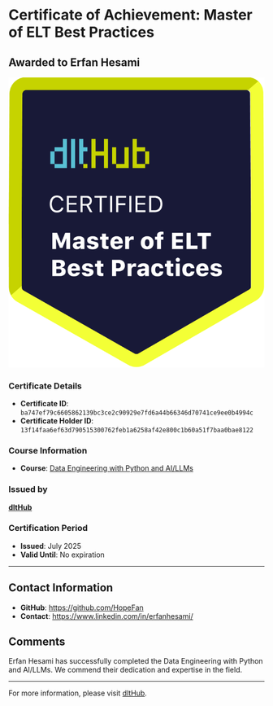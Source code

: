 
# Certificate of Achievement: Master of ELT Best Practices

## Awarded to **Erfan Hesami**

![Course Image](../badges/dlt_master_elt_best_practices_badge.png)

### Certificate Details
- **Certificate ID**: `ba747ef79c6605862139bc3ce2c90929e7fd6a44b66346d70741ce9ee0b4994c`
- **Certificate Holder ID**: `13f14faa6ef63d790515300762feb1a6258af42e800c1b60a51f7baa0bae8122`

### Course Information
- **Course**: [Data Engineering with Python and AI/LLMs](https://www.youtube.com/watch?v=T23Bs75F7ZQ)

### Issued by
[**dltHub**](https://dlthub.com/) 

### Certification Period
- **Issued**: July 2025
- **Valid Until**: No expiration

---

## Contact Information
- **GitHub**: https://github.com/HopeFan
- **Contact**: https://www.linkedin.com/in/erfanhesami/

## Comments
Erfan Hesami has successfully completed the Data Engineering with Python and AI/LLMs. We commend their dedication and expertise in the field.

---

For more information, please visit [dltHub](https://dlthub.com/).
    